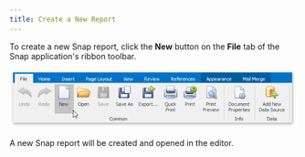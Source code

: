 ```yaml
---
title: Create a New Report
---
```

To create a new Snap report, click the **New** button on the **File** tab of the Snap application's ribbon toolbar.

![Snap-End-User-Manage-Reports00](../../../images/Img20265.png)

A  new Snap report will be created and opened in the editor.